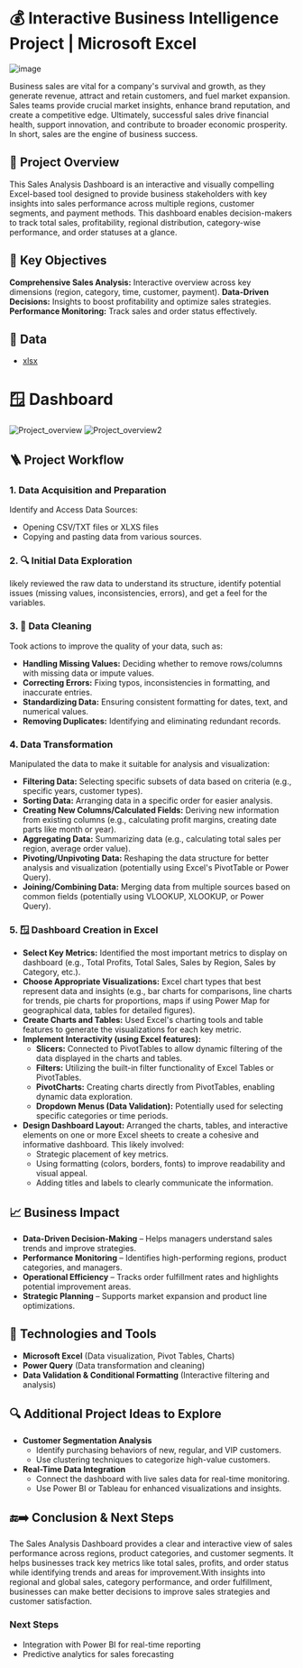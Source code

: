 # 💰 Interactive Business Intelligence Project | Microsoft Excel
![image](https://github.com/user-attachments/assets/732bc20f-f0b3-472a-a9f8-387c4df96429)

Business sales are vital for a company's survival and growth, as they generate revenue, attract and retain customers, and fuel market expansion. Sales teams provide crucial market insights, enhance brand reputation, and create a competitive edge. Ultimately, successful sales drive financial health, support innovation, and contribute to broader economic prosperity. In short, sales are the engine of business success.

## 📘 Project Overview
This Sales Analysis Dashboard is an interactive and visually compelling Excel-based tool designed to provide business stakeholders with key insights into sales performance across multiple regions, customer segments, and payment methods. This dashboard enables decision-makers to track total sales, profitability, regional distribution, category-wise performance, and order statuses at a glance.

## 🎯 Key Objectives
**Comprehensive Sales Analysis:** Interactive overview across key dimensions (region, category, time, customer, payment).
**Data-Driven Decisions:** Insights to boost profitability and optimize sales strategies.
**Performance Monitoring:** Track sales and order status effectively.

## 📁 Data
- <a href="https://github.com/Shakeel-Data/Sales-Analysis-Dashboard/blob/main/Dataset.xlsx">xlsx</a>

# 🪟 Dashboard
![Project_overview](https://github.com/user-attachments/assets/85aabed7-92df-42f0-8ca6-f0aa6390faff)
![Project_overview2](https://github.com/user-attachments/assets/5bc6ee12-a00e-4e5c-a7a1-e7e1f4208158)

## 🪜 Project Workflow
### 1. Data Acquisition and Preparation
Identify and Access Data Sources: 
- Opening CSV/TXT files or XLXS files
- Copying and pasting data from various sources.

### 2. 🔍 Initial Data Exploration
likely reviewed the raw data to understand its structure, identify potential issues (missing values, inconsistencies, errors), and get a feel for the variables.

### 3. 🧹 Data Cleaning
Took actions to improve the quality of your data, such as:
- **Handling Missing Values:** Deciding whether to remove rows/columns with missing data or impute values.
- **Correcting Errors:** Fixing typos, inconsistencies in formatting, and inaccurate entries.
- **Standardizing Data:** Ensuring consistent formatting for dates, text, and numerical values.
- **Removing Duplicates:** Identifying and eliminating redundant records.

### 4. Data Transformation
Manipulated the data to make it suitable for analysis and visualization:
- **Filtering Data:** Selecting specific subsets of data based on criteria (e.g., specific years, customer types).
- **Sorting Data:** Arranging data in a specific order for easier analysis.
- **Creating New Columns/Calculated Fields:** Deriving new information from existing columns (e.g., calculating profit margins, creating date parts like month or year).
- **Aggregating Data:** Summarizing data (e.g., calculating total sales per region, average order value).
- **Pivoting/Unpivoting Data:** Reshaping the data structure for better analysis and visualization (potentially using Excel's PivotTable or Power Query).
- **Joining/Combining Data:** Merging data from multiple sources based on common fields (potentially using VLOOKUP, XLOOKUP, or Power Query).

### 5. 🪟 Dashboard Creation in Excel
- **Select Key Metrics:** Identified the most important metrics to display on dashboard (e.g., Total Profits, Total Sales, Sales by Region, Sales by Category, etc.).
- **Choose Appropriate Visualizations:** Excel chart types that best represent data and insights (e.g., bar charts for comparisons, line charts for trends, pie charts for proportions, maps if using Power Map for geographical data, tables for detailed figures).
- **Create Charts and Tables:** Used Excel's charting tools and table features to generate the visualizations for each key metric.
- **Implement Interactivity (using Excel features):**
  - **Slicers:** Connected to PivotTables to allow dynamic filtering of the data displayed in the charts and tables.
  - **Filters:** Utilizing the built-in filter functionality of Excel Tables or PivotTables.
  - **PivotCharts:** Creating charts directly from PivotTables, enabling dynamic data exploration.
  - **Dropdown Menus (Data Validation):** Potentially used for selecting specific categories or time periods.
- **Design Dashboard Layout:** Arranged the charts, tables, and interactive elements on one or more Excel sheets to create a cohesive and informative dashboard. This likely involved:
  - Strategic placement of key metrics.
  - Using formatting (colors, borders, fonts) to improve readability and visual appeal.
  - Adding titles and labels to clearly communicate the information.

## 📈 Business Impact 
- **Data-Driven Decision-Making** – Helps managers understand sales trends and improve strategies.
- **Performance Monitoring** – Identifies high-performing regions, product categories, and managers.
- **Operational Efficiency** – Tracks order fulfillment rates and highlights potential improvement areas.
- **Strategic Planning** – Supports market expansion and product line optimizations.

## 🧰 Technologies and Tools
- **Microsoft Excel** (Data visualization, Pivot Tables, Charts)
- **Power Query** (Data transformation and cleaning)
- **Data Validation & Conditional Formatting** (Interactive filtering and analysis)

## 🔍 Additional Project Ideas to Explore
- **Customer Segmentation Analysis**
  - Identify purchasing behaviors of new, regular, and VIP customers.
  - Use clustering techniques to categorize high-value customers.
- **Real-Time Data Integration**
  - Connect the dashboard with live sales data for real-time monitoring.
  - Use Power BI or Tableau for enhanced visualizations and insights.
 
## 🔚➡️ Conclusion & Next Steps
The Sales Analysis Dashboard provides a clear and interactive view of sales performance across regions, product categories, and customer segments. It helps businesses track key metrics like total sales, profits, and order status while identifying trends and areas for improvement.With insights into regional and global sales, category performance, and order fulfillment, businesses can make better decisions to improve sales strategies and customer satisfaction.

### Next Steps
- Integration with Power BI for real-time reporting
- Predictive analytics for sales forecasting
  
